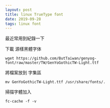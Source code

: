 ```yaml
---
layout: post
title: linux TrueType font
date: 2019-09-28
tags: linux font 
---
```

最近常用到紀錄一下

下載 源樣黑體字体

```
wget https://github.com/ButTaiwan/genyog-font/raw/master/TW/GenYoGothicTW-Light.ttf
```

將檔案放到 字集區
```
mv GenYoGothicTW-Light.ttf /usr/share/fonts/.
```

掃描字體加入
```
fc-cache -f -v
```


